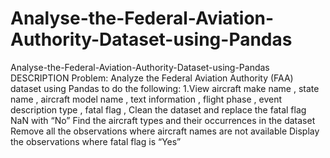 # Analyse-the-Federal-Aviation-Authority-Dataset-using-Pandas
Analyse-the-Federal-Aviation-Authority-Dataset-using-Pandas DESCRIPTION Problem: Analyze the Federal Aviation Authority (FAA) dataset using Pandas to do the following: 1.View  aircraft make name , state name , aircraft model name , text information , flight phase , event description type , fatal flag ,  Clean the dataset and replace the fatal flag NaN with “No” Find the aircraft types and their occurrences in the dataset Remove all the observations where aircraft names are not available Display the observations where fatal flag is “Yes”
